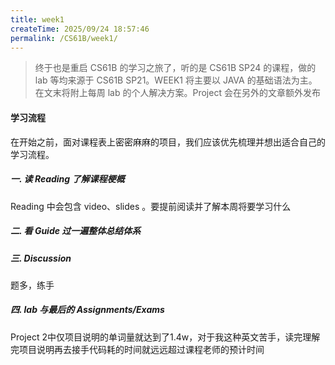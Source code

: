 ```yaml
---
title: week1
createTime: 2025/09/24 18:57:46
permalink: /CS61B/week1/
---
```

> 终于也是重启 CS61B 的学习之旅了，听的是 CS61B SP24 的课程，做的 lab 等均来源于 CS61B SP21。WEEK1 将主要以 JAVA 的基础语法为主。在文末将附上每周 lab 的个人解决方案。Project 会在另外的文章额外发布

#### 学习流程
在开始之前，面对课程表上密密麻麻的项目，我们应该优先梳理并想出适合自己的学习流程。
##### 一.  读 Reading 了解课程梗概
Reading 中会包含 video、slides 。要提前阅读并了解本周将要学习什么
##### 二. 看 Guide 过一遍整体总结体系

##### 三. Discussion
题多，练手
##### 四. lab 与最后的 Assignments/Exams
 Project 2中仅项目说明的单词量就达到了1.4w，对于我这种英文苦手，读完理解完项目说明再去接手代码耗的时间就远远超过课程老师的预计时间